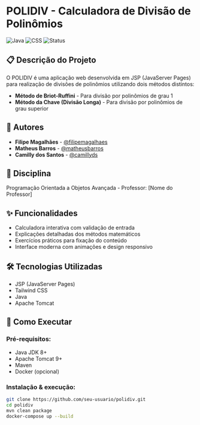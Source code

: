 # POLIDIV - Calculadora de Divisão de Polinômios

![Java](https://img.shields.io/badge/Java-JSP-orange)
![CSS](https://img.shields.io/badge/Tailwind-CSS-blue)
![Status](https://img.shields.io/badge/Status-Concluído-brightgreen)

## 📋 Descrição do Projeto

O POLIDIV é uma aplicação web desenvolvida em JSP (JavaServer Pages) para realização de divisões de polinômios utilizando dois métodos distintos:

- **Método de Briot-Ruffini** - Para divisão por polinômios de grau 1
- **Método da Chave (Divisão Longa)** - Para divisão por polinômios de grau superior

## 👥 Autores

- **Filipe Magalhães** - [@filipemagalhaes](https://github.com/fipdev2)
- **Matheus Barros** - [@matheusbarros](https://github.com/15Math)
- **Camilly dos Santos** - [@camillyds](https://github.com/#)

## 🏫 Disciplina

Programação Orientada a Objetos Avançada - Professor: [Nome do Professor]

## ✨ Funcionalidades

- Calculadora interativa com validação de entrada
- Explicações detalhadas dos métodos matemáticos
- Exercícios práticos para fixação do conteúdo
- Interface moderna com animações e design responsivo

## 🛠️ Tecnologias Utilizadas

- JSP (JavaServer Pages)
- Tailwind CSS
- Java
- Apache Tomcat

## 🚀 Como Executar

### Pré-requisitos:
- Java JDK 8+
- Apache Tomcat 9+
- Maven
- Docker (opcional)

### Instalação & execução:

```bash
git clone https://github.com/seu-usuario/polidiv.git
cd polidiv
mvn clean package
docker-compose up --build

